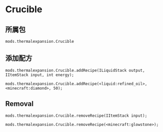 # Crucible

## 所属包
`mods.thermalexpansion.Crucible`

## 添加配方

```zenscript
mods.thermalexpansion.Crucible.addRecipe(ILiquidStack output, IItemStack input, int energy);

mods.thermalexpansion.Crucible.addRecipe(<liquid:refined_oil>, <minecraft:diamond>, 50);
```

## Removal

```zenscript
mods.thermalexpansion.Crucible.removeRecipe(IItemStack input);

mods.thermalexpansion.Crucible.removeRecipe(<minecraft:glowstone>);
```